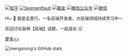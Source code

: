 [![知乎](https://img.shields.io/badge/知乎-@孟思行-blueviolet)](https://www.zhihu.com/people/mengsx)
[![Segmentfault](https://img.shields.io/badge/Segmentfault-@孟思行-yellowgreen)](https://segmentfault.com/u/mengsixing)
[![掘金](https://img.shields.io/badge/掘金-@孟思行-blue)](https://juejin.cn/user/1187128287435517)
[![微信公众号](https://img.shields.io/badge/公众号-@前端日志-yellowgreen)](https://cdn.jsdelivr.net/gh/mengsixing/picture/img/qianduanrizhi_search.png)
[![微信](https://img.shields.io/badge/微信-@孟思行-success)](https://cdn.jsdelivr.net/gh/mengsixing/picture/img/mengsixing_qrcode2.png)

Hi~ 👋 我是孟思行，一名前端开发者，大前端领域持续学习中～

欢迎讨论各种【前端】话题，一起成长 😉

[更多>>](https://mengsixing.github.io)

![mengsixing's GitHub stats](https://github-readme-stats.vercel.app/api?username=mengsixing)
